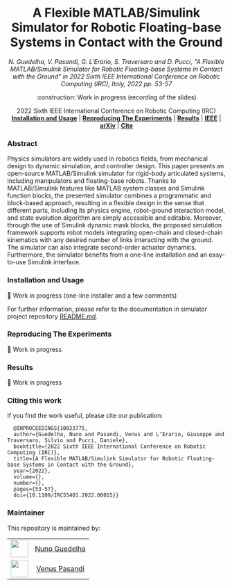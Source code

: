 <h1 align="center">
A Flexible MATLAB/Simulink Simulator for Robotic Floating-base Systems in Contact with the Ground
</h1>
<div align="center">
<i>
N. Guedelha, V. Pasandi, G. L'Erario, S. Traversaro and D. Pucci, "A Flexible MATLAB/Simulink Simulator for Robotic Floating-base Systems in Contact with the Ground" in 2022 Sixth IEEE International Conference on Robotic Computing (IRC), Italy, 2022 pp. 53-57
</i>
</div>

<p align="center">
:construction: Work in progress (recording of the slides)
</p>

<div align="center">
  2022 Sixth IEEE International Conference on Robotic Computing (IRC)
</div>

<div align="center">
<a href="#installation-and-usage"><b>Installation and Usage</b></a> |
<a href="#reproducing-the-experiments"><b>Reproducing The Experiments</b></a> |
<a href="#results"><b>Results</b></a> |
<a href="https://ieeexplore.ieee.org/document/10023775"><b>IEEE</b></a> |
<a href="https://arxiv.org/abs/2211.09716"><b>arXiv</b></a> |
<a href="#citing-this-work"><b>Cite</b></a>
</div>

### Abstract

Physics simulators are widely used in robotics fields, from mechanical design to dynamic simulation, and controller design. This paper presents an open-source MATLAB/Simulink simulator for rigid-body articulated systems, including manipulators and floating-base robots. Thanks to MATLAB/Simulink features like MATLAB system classes and Simulink function blocks, the presented simulator combines a programmatic and block-based approach, resulting in a flexible design in the sense that different parts, including its physics engine, robot-ground interaction model, and state evolution algorithm are simply accessible and editable. Moreover, through the use of Simulink dynamic mask blocks, the proposed simulation framework supports robot models integrating open-chain and closed-chain kinematics with any desired number of links interacting with the ground. The simulator can also integrate second-order actuator dynamics. Furthermore, the simulator benefits from a one-line installation and an easy-to-use Simulink interface.

### Installation and Usage

:construction: Work in progress (one-line installer and a few comments)

For further information, please refer to the documentation in simulator project repository [README.md](https://github.com/ami-iit/matlab-whole-body-simulator/blob/master/README.md).

### Reproducing The Experiments

:construction: Work in progress

### Results

:construction: Work in progress

### Citing this work

If you find the work useful, please cite our publication:

```
  @INPROCEEDINGS{10023775,
  author={Guedelha, Nuno and Pasandi, Venus and L’Erario, Giuseppe and Traversaro, Silvio and Pucci, Daniele},
  booktitle={2022 Sixth IEEE International Conference on Robotic Computing (IRC)}, 
  title={A Flexible MATLAB/Simulink Simulator for Robotic Floating-base Systems in Contact with the Ground}, 
  year={2022},
  volume={},
  number={},
  pages={53-57},
  doi={10.1109/IRC55401.2022.00015}}
```

### Maintainer

This repository is maintained by:

| | |
|:---:|:---:|
| [<img src="https://github.com/nunoguedelha.png" width="40">](https://github.com/nunoguedelha) | [Nuno Guedelha](https://github.com/nunoguedelha) |
| [<img src="https://github.com/VenusPasandi.png" width="40">](https://github.com/VenusPasandi) | [Venus Pasandi](https://github.com/VenusPasandi) |
